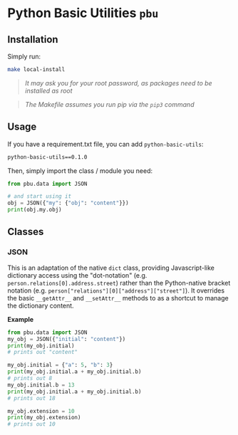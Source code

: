 # Python Basic Utilities `pbu`

## Installation

Simply run:

```bash
make local-install
```

> _It may ask you for your root password, as packages need to be installed as root_

> _The Makefile assumes you run pip via the `pip3` command_

## Usage

If you have a requirement.txt file, you can add `python-basic-utils`:

```bash
python-basic-utils==0.1.0
```

Then, simply import the class / module you need:

```python
from pbu.data import JSON

# and start using it
obj = JSON({"my": {"obj": "content"}})
print(obj.my.obj)
```

## Classes

### JSON

This is an adaptation of the native `dict` class, providing Javascript-like dictionary access using the "dot-notation" 
(e.g. `person.relations[0].address.street`) rather than the Python-native bracket notation (e.g. 
`person["relations"][0]["address"]["street"]`). It overrides the basic `__getAttr__` and `__setAttr__` methods to as a 
shortcut to manage the dictionary content.

**Example**

```python
from pbu.data import JSON
my_obj = JSON({"initial": "content"})
print(my_obj.initial)
# prints out "content"

my_obj.initial = {"a": 5, "b": 3}
print(my_obj.initial.a + my_obj.initial.b)
# prints out 8
my_obj.initial.b = 13
print(my_obj.initial.a + my_obj.initial.b)
# prints out 18

my_obj.extension = 10
print(my_obj.extension)
# prints out 10
```
